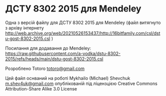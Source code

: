 # ДСТУ 8302 2015 для Mendeley
Одна з версій файлу для ДСТУ 8302 2015 для Mendeley (файл витягнуто з архіву інтернету http://web.archive.org/web/20210526153437/http://16bitfamily.com/csl/dstu-gost-8302-2015.csl )

Посилання для додавання до Mendeley:
https://raw.githubusercontent.com/a-vodka/dstu-8302-2015/refs/heads/main/dstu-gost-8302-2015.csl


Розроблено Totoro totoro@gmail.com 

Цей файл оснваний на роботі Mykhailo (Michael) Shevchuk m.shev4uk@gmail.com опублікованій під ліцензцією Creative Commons Attribution-Share Alike 3.0 License
